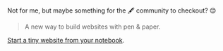 ---
---

Not for me, but maybe something for the 🖋️ community to checkout? 😊

> A new way to build websites with pen & paper.

[Start a tiny website from your notebook](https://paperwebsite.com).
